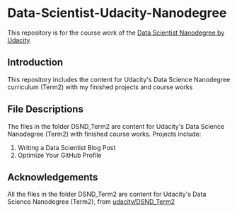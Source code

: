 # Data-Scientist-Udacity-Nanodegree
This repository is for the course work of the [Data Scientist Nanodegree by Udacity](https://www.udacity.com/course/data-scientist-nanodegree--nd025).

## Introduction
This repository includes the content for Udacity's Data Science Nanodegree curriculum (Term2) with my finished projects and course works

## File Descriptions
The files in the folder DSND_Term2 are content for Udacity's Data Science Nanodegree (Term2) with finished course works.
Projects include:
1. Writing a Data Scientist Blog Post
2. Optimize Your GitHub Profile

## Acknowledgements
All the files in the folder DSND_Term2 are content for Udacity's Data Science Nanodegree (Term2), from [udacity/DSND_Term2](https://github.com/udacity/DSND_Term2)
